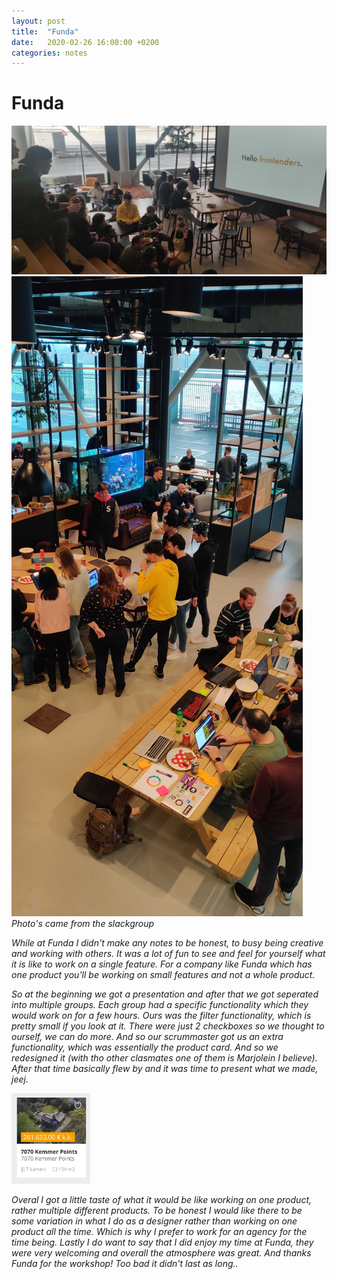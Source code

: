 ```yaml
---
layout: post
title:  "Funda"
date:   2020-02-26 16:00:00 +0200
categories: notes
---
```


# Funda
<img src="/img/funda-presentation.jpg">
<img src="/img/funda-group.jpg">
<i>Photo's came from the slackgroup<i>

While at Funda I didn't make any notes to be honest, to busy being creative and working with others. It was a lot of fun to see and feel for yourself what it is like to work on a single feature. For a company like Funda which has one product you'll be working on small features and not a whole product.

So at the beginning we got a presentation and after that we got seperated into multiple groups. Each group had a specific functionality which they would work on for a few hours. Ours was the filter functionality, which is pretty small if you look at it. There were just 2 checkboxes so we thought to ourself, we can do more. And so our scrummaster got us an extra functionality, which was essentially the product card. And so we redesigned it (with tho other clasmates one of them is Marjolein I believe). After that time basically flew by and it was time to present what we made, jeej.

<img src="/img/funda-card.png" width="25%">

Overal I got a little taste of what it would be like working on one product, rather multiple different products. To be honest I would like there to be some variation in what I do as a designer rather than working on one product all the time. Which is why I prefer to work for an agency for the time being. Lastly I do want to say that I did enjoy my time at Funda, they were very welcoming and overall the atmosphere was great. And thanks Funda for the workshop! Too bad it didn't last as long..